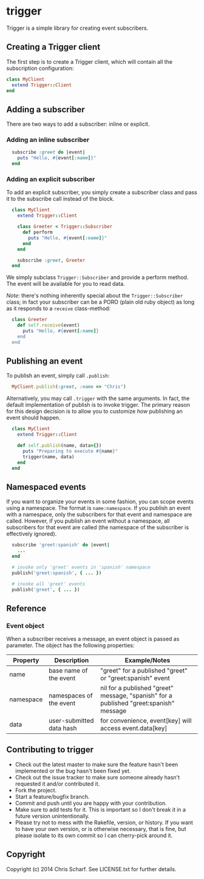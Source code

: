 # trigger

Trigger is a simple library for creating event subscribers.

## Creating a Trigger client

The first step is to create a Trigger client, which will contain all the
subscription configuration:

```ruby
class MyClient
  extend Trigger::Client
end
```

## Adding a subscriber

There are two ways to add a subscriber: inline or explicit. 

### Adding an inline subscriber

```ruby
  subscribe :greet do |event|
    puts "Hello, #{event[:name]}"
  end
```

### Adding an explicit subscriber

To add an explicit subscriber, you simply create a subscriber class
and pass it to the subscribe call instead of the block.

```ruby
  class MyClient
    extend Trigger::Client

    class Greeter < Trigger::Subscriber
      def perform
        puts "Hello, #{event[:name]}"
      end
    end

    subscribe :greet, Greeter
  end
```

We simply subclass ```Trigger::Subscriber``` and provide a perform method.  The event
will be available for you to read data.

*Note*: there's nothing inherently special about the ```Trigger::Subscriber``` class;
in fact your subscriber can be a PORO (plain old ruby object) as long as it
responds to a ```receive``` class-method:

```ruby
  class Greeter
    def self.receive(event)
      puts "Hello, #{event[:name]}
    end
  end
```

## Publishing an event

To publish an event, simply call ```.publish```:

```ruby
  MyClient.publish(:greet, :name => "Chris")
```

Alternatively, you may call ```.trigger``` with the same arguments.  In
fact, the default implementation of publish is to invoke trigger.  The
primary reason for this design decision is to allow you to customize _how_
publishing an event should happen.

```ruby
  class MyClient
    extend Trigger::Client

    def self.publish(name, data={})
      puts "Preparing to execute #{name}"
      trigger(name, data)
    end
  end
```

## Namespaced events

If you want to organize your events in some fashion, you can scope events
using a namespace.  The format is ```name:namespace```.  If
you publish an event with a namespace, only the subscribers for that
event and namespace are called.  However, if you publish an event
without a namespace, all subscribers for that event are called (the namespace
of the subscriber is effectively ignored).

```ruby
  subscribe 'greet:spanish' do |event|
    ...
  end

  # invoke only 'greet' events in 'spanish' namespace
  publish('greet:spanish', { ... })

  # invoke all 'greet' events
  publish('greet', { ... })
```

## Reference

### Event object

When a subscriber receives a message, an event object is passed as
parameter.  The object has the following properties:

Property  | Description | Example/Notes
--------- | ------------- | --------
name      | base name of the event | "greet" for a published "greet" or "greet:spanish" event
namespace | namespaces of the event | nil for a published "greet" message, "spanish" for a published "greet:spanish" message
data      | user-submitted data hash | for convenience, event[key] will access event.data[key]

## Contributing to trigger
 
* Check out the latest master to make sure the feature hasn't been implemented or the bug hasn't been fixed yet.
* Check out the issue tracker to make sure someone already hasn't requested it and/or contributed it.
* Fork the project.
* Start a feature/bugfix branch.
* Commit and push until you are happy with your contribution.
* Make sure to add tests for it. This is important so I don't break it in a future version unintentionally.
* Please try not to mess with the Rakefile, version, or history. If you want to have your own version, or is otherwise necessary, that is fine, but please isolate to its own commit so I can cherry-pick around it.

## Copyright

Copyright (c) 2014 Chris Scharf. See LICENSE.txt for
further details.

